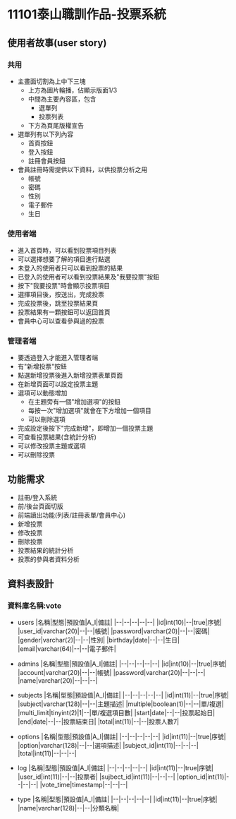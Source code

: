 # 11101泰山職訓作品-投票系統

## 使用者故事(user story)

### 共用
* 主畫面切割為上中下三塊
    * 上方為圖片輪播，佔顯示版面1/3
    * 中間為主要內容區，包含
        * 選單列
        * 投票列表    
    * 下方為頁尾版權宣告
* 選單列有以下列內容
    * 首頁按鈕
    * 登入按鈕
    * 註冊會員按鈕
* 會員註冊時需提供以下資料，以供投票分析之用
    * 帳號
    * 密碼
    * 性別
    * 電子郵件
    * 生日
    
### 使用者端
* 進入首頁時，可以看到投票項目列表
* 可以選擇想要了解的項目進行點選
* 未登入的使用者只可以看到投票的結果
* 已登入的使用者可以看到投票結果及"我要投票"按鈕
* 按下"我要投票"時會顯示投票項目
* 選擇項目後，按送出，完成投票
* 完成投票後，跳至投票結果頁
* 投票結果有一顆按鈕可以返回首頁
* 會員中心可以查看參與過的投票

### 管理者端
* 要透過登入才能進入管理者端
* 有"新增投票"按鈕
* 點選新增投票後進入新增投票表單頁面
* 在新增頁面可以設定投票主題
* 選項可以動態增加
    * 在主題旁有一個"增加選項"的按鈕
    * 每按一次"增加選項"就會在下方增加一個項目
    * 可以刪除選項
* 完成設定後按下"完成新增"，即增加一個投票主題
* 可查看投票結果(含統計分析)
* 可以修改投票主題或選項
* 可以刪除投票

## 功能需求
* 註冊/登入系統
* 前/後台頁面切版
* 前端讀出功能(列表/註冊表單/會員中心)
* 新增投票
* 修改投票
* 刪除投票
* 投票結果的統計分析
* 投票的參與者資料分析

## 資料表設計
### 資料庫名稱:vote
* users
    |名稱|型態|預設值|A_I|備註|
    |--|--|--|--|--|
    |id|int(10)|--|true|序號|
    |user_id|varchar(20)|--|--|帳號|
    |password|varchar(20)|--|--|密碼|
    |gender|varchar(2)|--|--|性別|
    |birthday|date|--|--|生日|
    |email|varchar(64)|--|--|電子郵件|
* admins
    |名稱|型態|預設值|A_I|備註|
    |--|--|--|--|--|
    |id|int(10)|--|true|序號|
    |account|varchar(20)|--|--|帳號|
    |password|varchar(20)|--|--|--|
    |name|varchar(20)|--|--|--|
* subjects
    |名稱|型態|預設值|A_I|備註|
    |--|--|--|--|--|
    |id|int(11)|--|true|序號|
    |subject|varchar(128)|--|--|主題描述|
    |multiple|boolean(1)|--|--|單/複選|
    |multi_limit|tinyint(2)|1|--|單/複選項目數|
    |start|date|--|--|投票起始日|
    |end|date|--|--|投票結束日|
    |total|int(11)|--|--|投票人數7|
* options
    |名稱|型態|預設值|A_I|備註|
    |--|--|--|--|--|
    |id|int(11)|--|true|序號|
    |option|varchar(128)|--|--|選項描述|
    |subject_id|int(11)|--|--|--|
    |total|int(11)|--|--|--|

* log
    |名稱|型態|預設值|A_I|備註|
    |--|--|--|--|--|
    |id|int(11)|--|true|序號|
    |user_id|int(11)|--|--|投票者|
    |sujbect_id|int(11)|--|--|--|
    |option_id|int(11)|--|--|--|
    |vote_time|timestamp|--|--|--|

* type
    |名稱|型態|預設值|A_I|備註|
    |--|--|--|--|--|
    |id|int(11)|--|true|序號|
    |name|varchar(128)|--|--|分類名稱|
